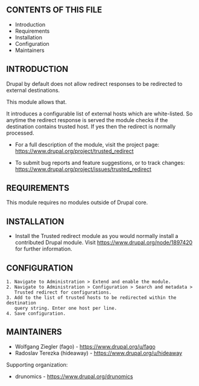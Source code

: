 CONTENTS OF THIS FILE
---------------------

 * Introduction
 * Requirements
 * Installation
 * Configuration
 * Maintainers


INTRODUCTION
------------

Drupal by default does not allow redirect responses to be redirected to external
destinations.

This module allows that.

It introduces a configurable list of external hosts which are white-listed. So
anytime the redirect response is served the module checks if the destination
contains trusted host. If yes then the redirect is normally processed.

 * For a full description of the module, visit the project page:
   https://www.drupal.org/project/trusted_redirect

 * To submit bug reports and feature suggestions, or to track changes:
   https://www.drupal.org/project/issues/trusted_redirect


REQUIREMENTS
------------

This module requires no modules outside of Drupal core.


INSTALLATION
------------

 * Install the Trusted redirect module as you would normally install a
   contributed Drupal module. Visit https://www.drupal.org/node/1897420 for
   further information.


CONFIGURATION
-------------

    1. Navigate to Administration > Extend and enable the module.
    2. Navigate to Administration > Configuration > Search and metadata >
       Trusted redirect for configurations.
    3. Add to the list of trusted hosts to be redirected within the destination
       query string. Enter one host per line.
    4. Save configuration.


MAINTAINERS
-----------

 * Wolfgang Ziegler (fago) - https://www.drupal.org/u/fago
 * Radoslav Terezka (hideaway) - https://www.drupal.org/u/hideaway

Supporting organization:

 * drunomics - https://www.drupal.org/drunomics
